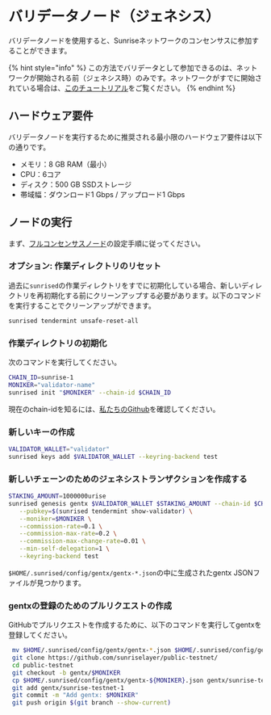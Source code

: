 # バリデータノード（ジェネシス）

バリデータノードを使用すると、Sunriseネットワークのコンセンサスに参加することができます。

{% hint style="info" %}
この方法でバリデータとして参加できるのは、ネットワークが開始される前（ジェネシス時）のみです。ネットワークがすでに開始されている場合は、[このチュートリアル](validator-node.md)をご覧ください。
{% endhint %}

## ハードウェア要件

バリデータノードを実行するために推奨される最小限のハードウェア要件は以下の通りです。

- メモリ：8 GB RAM（最小）
- CPU：6コア
- ディスク：500 GB SSDストレージ
- 帯域幅：ダウンロード1 Gbps / アップロード1 Gbps

## ノードの実行

まず、[フルコンセンサスノード](full-consensus-node.md)の設定手順に従ってください。

### オプション: 作業ディレクトリのリセット

過去に`sunrised`の作業ディレクトリをすでに初期化している場合、新しいディレクトリを再初期化する前にクリーンアップする必要があります。以下のコマンドを実行することでクリーンアップができます。

```bash
sunrised tendermint unsafe-reset-all
```

### 作業ディレクトリの初期化

次のコマンドを実行してください。

```bash
CHAIN_ID=sunrise-1
MONIKER="validator-name"
sunrised init "$MONIKER" --chain-id $CHAIN_ID
```

現在のchain-idを知るには、[私たちのGithub](https://github.com/sunriselayer/network)を確認してください。

### 新しいキーの作成

```bash
VALIDATOR_WALLET="validator"
sunrised keys add $VALIDATOR_WALLET --keyring-backend test
```

### 新しいチェーンのためのジェネシストランザクションを作成する

```bash
STAKING_AMOUNT=1000000urise
sunrised genesis gentx $VALIDATOR_WALLET $STAKING_AMOUNT --chain-id $CHAIN_ID \
   --pubkey=$(sunrised tendermint show-validator) \
   --moniker=$MONIKER \
   --commission-rate=0.1 \
   --commission-max-rate=0.2 \
   --commission-max-change-rate=0.01 \
   --min-self-delegation=1 \
   --keyring-backend test
```

`$HOME/.sunrised/config/gentx/gentx-*.json`の中に生成されたgentx JSONファイルが見つかります。

### gentxの登録のためのプルリクエストの作成

GitHubでプルリクエストを作成するために、以下のコマンドを実行してgentxを登録してください。

```bash
 mv $HOME/.sunrised/config/gentx/gentx-*.json $HOME/.sunrised/config/gentx/gentx-${MONIKER}.json
 git clone https://github.com/sunriselayer/public-testnet/
 cd public-testnet
 git checkout -b gentx/$MONIKER
 cp $HOME/.sunrised/config/gentx/gentx-${MONIKER}.json gentx/sunrise-testnet-1
 git add gentx/sunrise-testnet-1
 git commit -m "Add gentx: $MONIKER"
 git push origin $(git branch --show-current)
```